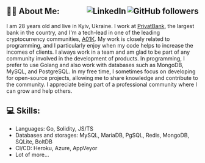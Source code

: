 ## 👨‍💻 About Me: <a href="https://github.com/FairyTale5571"><img align="right" alt="GitHub followers" src="https://img.shields.io/github/followers/FairyTale5571?style=flat&logo=Github&label=Github%20Followers&labelColor=282c34&color=181717"></a> <a href="https://www.linkedin.com/in/aleksandr-onopchenko-72a6a3187"><img align="right" alt="LinkedIn" src="https://img.shields.io/badge/LinkedIn-%230077B5.svg?logo=linkedin&logoColor=white"/></a>

I am 28 years old and live in Kyiv, Ukraine.
I work at [PrivatBank](https://privatbank.ua), the largest bank in the country, and I'm a tech-lead in one of the leading cryptocurrency communities, [A01K](https://a01k.io).
My work is closely related to programming, and I particularly enjoy when my code helps to increase the incomes of clients.
I always work in a team and am glad to be part of any community involved in the development of products.
In programming, I prefer to use Golang and also work with databases such as MongoDB, MySQL, and PostgreSQL.
In my free time, I sometimes focus on developing for open-source projects, allowing me to share knowledge and contribute to the community.
I appreciate being part of a professional community where I can grow and help others.


## 💻 Skills:
- Languages: Go, Solidity, JS/TS
- Databases and storages: MySQL, MariaDB, PgSQL, Redis, MongoDB, SQLite, BoltDB
- CI/CD: Heroku, Azure, AppVeyor
- Lot of more...
